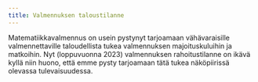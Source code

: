 ```yaml
---
title: Valmennuksen taloustilanne
---
```


Matematiikkavalmennus on usein pystynyt tarjoamaan vähävaraisille valmennettaville taloudellista
tukea valmennuksen majoituskuluihin ja matkoihin. Nyt (loppuvuonna 2023) valmennuksen
rahoitustilanne on ikävä kyllä niin huono, että emme pysty tarjoamaan tätä tukea näköpiirissä
olevassa tulevaisuudessa.
